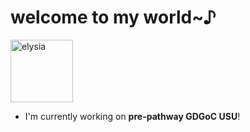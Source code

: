 # welcome to my world~♪
<img src="[https://your-image-url.type](https://github.com/user-attachments/assets/9817bf27-70b3-486e-a5c4-b63fc305e219)" alt="elysia" width="100" height="100">

- I'm currently working on **pre-pathway GDGoC USU**!
